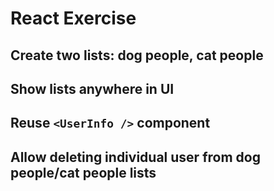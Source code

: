 # React Exercise

## Create two lists: dog people, cat people
## Show lists anywhere in UI
## Reuse `<UserInfo />` component
## Allow deleting individual user from dog people/cat people lists
